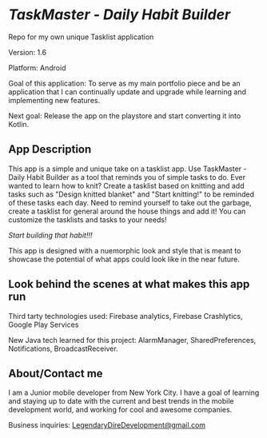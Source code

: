 # *TaskMaster - Daily Habit Builder*

Repo for my own unique Tasklist application

Version: 1.6

Platform: Android

Goal of this application: To serve as my main portfolio piece and be an application that I can continually update and upgrade while learning and implementing new features.

Next goal: Release the app on the playstore and start converting it into Kotlin.

## App Description

This app is a simple and unique take on a tasklist app. Use TaskMaster - Daily Habit Builder as a tool that reminds you of simple tasks to do. Ever wanted to learn how to knit? Create a tasklist based on knitting and add tasks such as "Design knitted blanket" and "Start knitting!" to be reminded of these tasks each day. Need to remind yourself to take out the garbage, create a tasklist for general around the house things and add it! You can customize the tasklists and tasks to your needs! 

*Start building that habit!!!*

This app is designed with a nuemorphic look and style that is meant to showcase the potential of what apps could look like in the near future. 

## Look behind the scenes at what makes this app run

Third tarty technologies used: Firebase analytics, Firebase Crashlytics, Google Play Services

New Java tech learned for this project: AlarmManager, SharedPreferences, Notifications, BroadcastReceiver.

## About/Contact me

I am a Junior mobile developer from New York City. I have a goal of learning and staying up to date with the current and best trends in the mobile development world, and working for cool and awesome companies.

Business inquiries: LegendaryDireDevelopment@gmail.com


